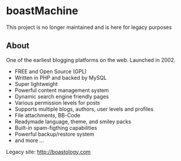 # boastMachine
This project is no longer maintained and is here for legacy purposes

## About
One of the earliest blogging platforms on the web. Launched in 2002.

* FREE and Open Source (GPL)
* Written in PHP and backed by MySQL
* Super lightweight
* Powerful content management system
* Dynamic search engine friendly pages
* Various permission levels for posts
* Supports multiple blogs, authors, user levels and profiles
* File attachments, BB-Code
* Readymade language, theme, and smiley packs
* Built-in spam-figthing capabilities
* Powerful backup/restore system
* and more ...


Legacy site: http://boastology.com